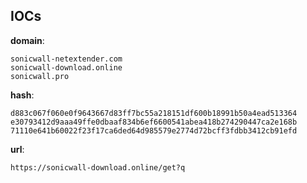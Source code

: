 
## IOCs

__domain__:

```text
sonicwall-netextender.com
sonicwall-download.online
sonicwall.pro
```
__hash__:

```text
d883c067f060e0f9643667d83ff7bc55a218151df600b18991b50a4ead513364
e30793412d9aaa49ffe0dbaaf834b6ef6600541abea418b274290447ca2e168b
71110e641b60022f23f17ca6ded64d985579e2774d72bcff3fdbb3412cb91efd
```
__url__:

```text
https://sonicwall-download.online/get?q
```